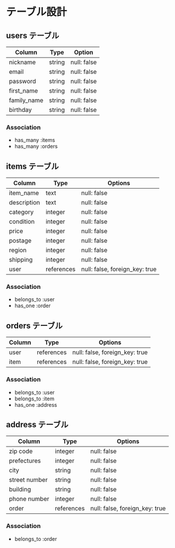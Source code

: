 # テーブル設計

## users テーブル

| Column      | Type   | Option      |
| ------------| ------ | ----------- |
| nickname    | string | null: false |
| email       | string | null: false |
| password    | string | null: false |
| first_name  | string | null: false |
| family_name | string | null: false |
| birthday    | string | null: false |

### Association

- has_many :items
- has_many :orders


## items テーブル

| Column      | Type       | Options                        |
| ----------- | ---------  | ------------------------------ |
| item_name   | text       | null: false                    |
| description | text       | null: false                    |
| category    | integer    | null: false                    |
| condition   | integer    | null: false                    |
| price       | integer    | null: false                    |
| postage     | integer    | null: false                    |
| region      | integer    | null: false                    |
| shipping    | integer    | null: false                    |
| user        | references | null: false, foreign_key: true |

### Association

- belongs_to :user
- has_one :order


## orders テーブル

| Column | Type       | Options                        |
| ------ | ---------- | ------------------------------ |
| user   | references | null: false, foreign_key: true |
| item   | references | null: false, foreign_key: true |

### Association

- belongs_to :user
- belongs_to :item
- has_one :address


## address テーブル

| Column        | Type       | Options                        |
| ------------- | ---------- | ------------------------------ |
| zip code      | integer    | null: false                    |
| prefectures   | integer    | null: false                    |
| city          | string     | null: false                    |
| street number | string     | null: false                    |
| building      | string     | null: false                    |
| phone number  | integer    | null: false                    |
| order         | references | null: false, foreign_key: true |

### Association

- belongs_to :order



